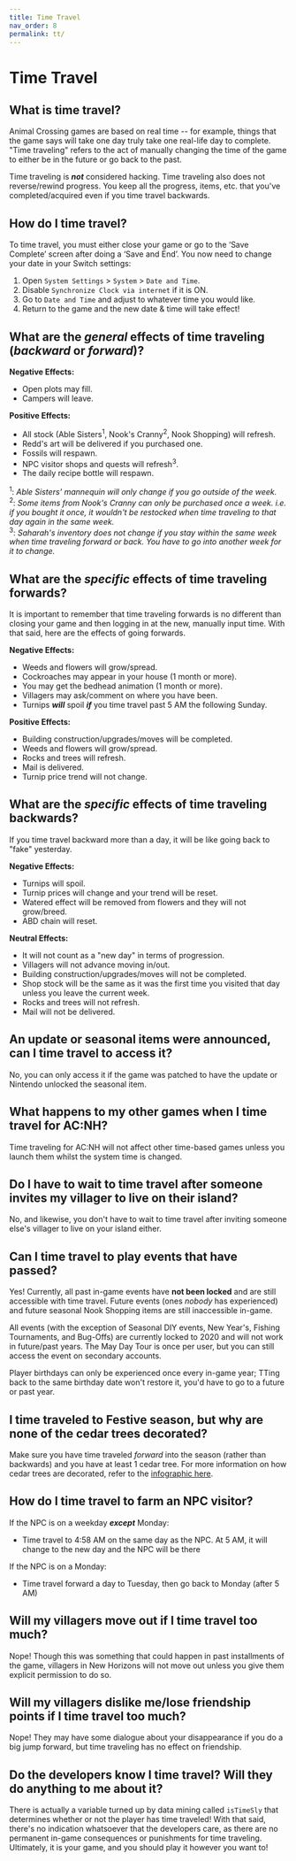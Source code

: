 ```yaml
---
title: Time Travel
nav_order: 8
permalink: tt/
---
```


# Time Travel
## What is time travel?
Animal Crossing games are based on real time -- for example, things that the game says will take one day truly take one real-life day to complete. "Time traveling" refers to the act of manually changing the time of the game to either be in the future or go back to the past. 

Time traveling is ***not*** considered hacking. Time traveling also does not reverse/rewind progress. You keep all the progress, items, etc. that you've completed/acquired even if you time travel backwards.

## How do I time travel?
To time travel, you must either close your game or go to the ‘Save Complete’ screen after doing a ‘Save and End’.
You now need to change your date in your Switch settings:	
1. Open `System Settings` > `System` > `Date and Time`.
2. Disable `Synchronize Clock via internet` if it is ON.
3. Go to `Date and Time` and adjust to whatever time you would like.
4. Return to the game and the new date & time will take effect!

## What are the *general* effects of time traveling (*backward* or *forward*)?
**Negative Effects:**
- Open plots may fill.
- Campers will leave.

**Positive Effects:**
- All stock (Able Sisters<sup>1</sup>, Nook's Cranny<sup>2</sup>, Nook Shopping) will refresh.
- Redd's art will be delivered if you purchased one.
- Fossils will respawn.
- NPC visitor shops and quests will refresh<sup>3</sup>.
- The daily recipe bottle will respawn.  

<sup>1</sup>: *Able Sisters' mannequin will only change if you go outside of the week.*   
<sup>2</sup>: *Some items from Nook's Cranny can only be purchased once a week. i.e. if you bought it once, it wouldn't be restocked when time traveling to that day again in the same week.*  
<sup>3</sup>: *Saharah's inventory does not change if you stay within the same week when time traveling forward or back. You have to go into another week for it to change.*  

## What are the *specific* effects of time traveling forwards?
It is important to remember that time traveling forwards is no different than closing your game and then logging in at the new, manually input time. With that said, here are the effects of going forwards.

**Negative Effects:**
- Weeds and flowers will grow/spread.
- Cockroaches may appear in your house (1 month or more).
- You may get the bedhead animation (1 month or more).
- Villagers may ask/comment on where you have been.
- Turnips ***will*** spoil ***if*** you time travel past 5 AM the following Sunday.

**Positive Effects:**
- Building construction/upgrades/moves will be completed.
- Weeds and flowers will grow/spread.
- Rocks and trees will refresh.
- Mail is delivered.
- Turnip price trend will not change. 

## What are the *specific* effects of time traveling backwards?
If you time travel backward more than a day, it will be like going back to "fake" yesterday.

**Negative Effects:**
- Turnips will spoil.
- Turnip prices will change and your trend will be reset.
- Watered effect will be removed from flowers and they will not grow/breed.
- ABD chain will reset.

**Neutral Effects:**
- It will not count as a "new day" in terms of progression.
- Villagers will not advance moving in/out.
- Building construction/upgrades/moves will not be completed.
- Shop stock will be the same as it was the first time you visited that day unless you leave the current week.
- Rocks and trees will not refresh.
- Mail will not be delivered.

## An update or seasonal items were announced, can I time travel to access it?
No, you can only access it if the game was patched to have the update or Nintendo unlocked the seasonal item.  

## What happens to my other games when I time travel for AC:NH?
Time traveling for AC:NH will not affect other time-based games unless you launch them whilst the system time is changed.

## Do I have to wait to time travel after someone invites my villager to live on their island?
No, and likewise, you don't have to wait to time travel after inviting someone else's villager to live on your island either.

## Can I time travel to play events that have passed?
Yes! Currently, all past in-game events have **not been locked** and are still accessible with time travel. Future events (ones _nobody_ has experienced) and future seasonal Nook Shopping items are still inaccessible in-game. 

All events (with the exception of Seasonal DIY events, New Year's, Fishing Tournaments, and Bug-Offs) are currently locked to 2020 and will not work in future/past years. The May Day Tour is once per user, but you can still access the event on secondary accounts. 

Player birthdays can only be experienced once every in-game year; TTing back to the same birthday date won't restore it, you'd have to go to a future or past year.

## I time traveled to Festive season, but why are none of the cedar trees decorated?
Make sure you have time traveled *forward* into the season (rather than backwards) and you have at least 1 cedar tree. For more information on how cedar trees are decorated, refer to the [infographic here](https://bigfootmg.github.io/ACNH-Plant-Guide/ex8.png).

## How do I time travel to farm an NPC visitor?
If the NPC is on a weekday ***except*** Monday:
 - Time travel to 4:58 AM on the same day as the NPC. At 5 AM, it will change to the new day and the NPC will be there

If the NPC is on a Monday:
 - Time travel forward a day to Tuesday, then go back to Monday (after 5 AM)

## Will my villagers move out if I time travel too much? 
Nope! Though this was something that could happen in past installments of the game, villagers in New Horizons will not move out unless you give them explicit permission to do so.

## Will my villagers dislike me/lose friendship points if I time travel too much?
Nope! They may have some dialogue about your disappearance if you do a big jump forward, but time traveling has no effect on friendship.

## Do the developers know I time travel? Will they do anything to me about it?
There is actually a variable turned up by data mining called `isTimeSly` that determines whether or not the player has time traveled! With that said, there's no indication whatsoever that the developers care, as there are no permanent in-game consequences or punishments for time traveling. Ultimately, it is your game, and you should play it however you want to!  
